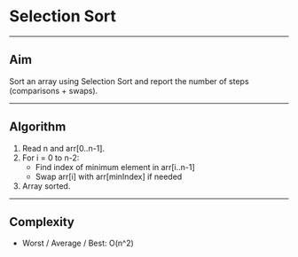 # Selection Sort

---

## Aim
Sort an array using Selection Sort and report the number of steps (comparisons + swaps).

---

## Algorithm
1. Read n and arr[0..n-1].
2. For i = 0 to n-2:
   - Find index of minimum element in arr[i..n-1]
   - Swap arr[i] with arr[minIndex] if needed
3. Array sorted.

---

## Complexity
- Worst / Average / Best: O(n^2)
